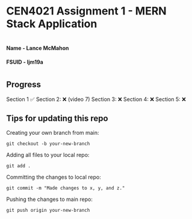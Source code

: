 # CEN4021 Assignment 1 - MERN Stack Application
#
#### Name - Lance McMahon
#### FSUID - ljm19a
#

## Progress

Section 1 ✅
Section 2: ❌ (video 7)
Section 3: ❌
Section 4: ❌
Section 5: ❌

## Tips for updating this repo

Creating your own branch from main:
```
git checkout -b your-new-branch
```

Adding all files to your local repo:
```
git add .
```

Committing the changes to local repo:
```
git commit -m "Made changes to x, y, and z."
```

Pushing the changes to main repo:
```
git push origin your-new-branch
```
